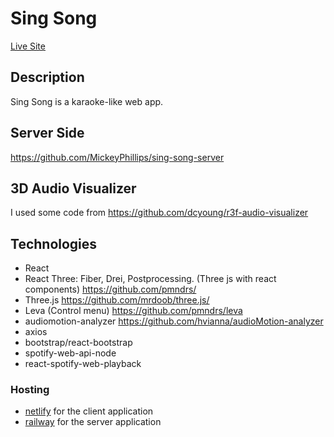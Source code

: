 # Sing Song
[Live Site](https://thunderous-gelato-ead3d7.netlify.app/)

## Description
Sing Song is a karaoke-like web app.

## Server Side
  https://github.com/MickeyPhillips/sing-song-server
  
## 3D Audio Visualizer
  I used some code from https://github.com/dcyoung/r3f-audio-visualizer

## Technologies
  - React
  - React Three: Fiber, Drei, Postprocessing. (Three js with react components) https://github.com/pmndrs/
  - Three.js https://github.com/mrdoob/three.js/
  - Leva (Control menu) https://github.com/pmndrs/leva
  - audiomotion-analyzer https://github.com/hvianna/audioMotion-analyzer
  - axios
  - bootstrap/react-bootstrap
  - spotify-web-api-node
  - react-spotify-web-playback
  
  ### Hosting
  - [netlify](https://www.netlify.com/) for the client application
  - [railway](https://railway.app/) for the server application
